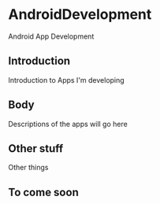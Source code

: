 # AndroidDevelopment
Android App Development

## Introduction
Introduction to Apps I'm developing

## Body
Descriptions of the apps will go here

## Other stuff
Other things

## To come soon